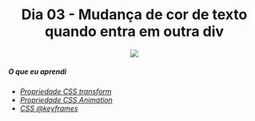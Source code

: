 <h1 align= "center">
Dia 03 - Mudança de cor de texto quando entra em outra div <a name="id03"></a>
</h1>

<p align="center">
  <img src="https://lh3.googleusercontent.com/Uv0jXh_OW0zXGQ_AbXkKCEzi2U3Olch6jWhqot1JTsHtsZDkGHJOmNP54t57wKzvGgzDsNysq_wwfQKcdrAZTrINkvk0gphZMjRvLjMI7sh5rR_vgpmfPUAWr5IOHU7F-w7S-829H0Z2Tw-g35b6kc_Mq5QCwx0yKR6y6cOtavB70k1ndCmUYUf1dfyZerR8PBC9q_2RPqdF57PMeHX0oa4n5UF8oR4F1JffLNFHTgOPgn3OG1QGCew-xyoRTt9CM1dPzygo1w4uOFnzJG3DOWuV9it4HArA-OKY8sN3ZFUrxNsj4YgK4NfgX-jKbmrRkiqT4ECicrSkdiv7Jh-Aedm_LQBLo-Y28GFznX1rXipOsrjbcHU4bxOJxka_BZWcbKejhHfHd_c-4DqKCbWSjlQEr0qNKgF_5-WDo6ON-FFGZwIZ7AdraOCpq8Vv-Fu1o_ncFjQcxW6t86IbSTkNJQQ3e6yRT_vj43OTJjoAZBd4OP0Rd4EtKLQG45nvUCtjH8bNH_DdyOcRqHYCnbrPYC2Y0AAFY6Rb9AuhWR6TPffLYDhCvxdle6dXjwqLbUKdhkqe0to2QbSX2zQD1JBIM8JQMpjDkxDxUoJtoliWRKm0Tpy1RHfJoLf3U1KnqNVVWpE0cVem-iq0v42MFMQeGzw99cIM3Fuj10hIqY2jvnt11c7RJfRAIxVK2_AY=w1440-h810-no?authuser=0">
</p>


##### O que eu aprendi

* *[Propriedade CSS transform](https://www.w3schools.com/cssref/css3_pr_transform.asp)*
* *[Propriedade CSS Animation](https://www.w3schools.com/css/css3_animations.asp)*
* *[CSS @keyframes](https://www.w3schools.com/cssref/css3_pr_animation-keyframes.asp)*
